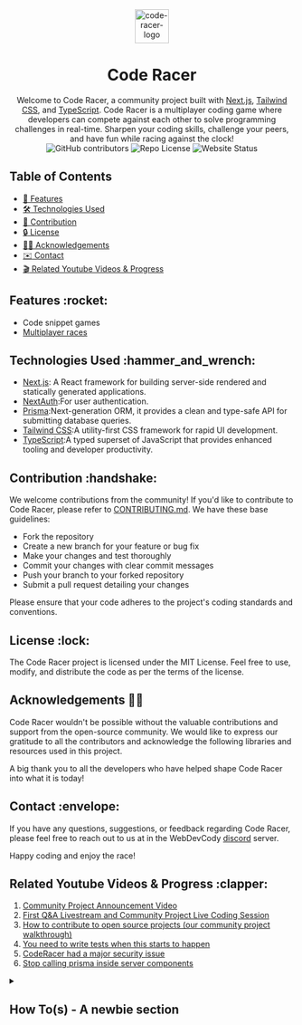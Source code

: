 <div align="center" >
  <img src="./packages/app/public/static/logo.png" width="60" alt="code-racer-logo">
  <br/>
  <h1>Code Racer</h1>
</div>

<div align="center">
  Welcome to Code Racer, a community project built with <a href="https://nextjs.org/">Next.js</a>, <a href="https://tailwindcss.com">Tailwind CSS</a>, and <a href="https://www.typescriptlang.org">TypeScript</a>.
  Code Racer is a multiplayer coding game where developers can compete against each other to solve programming challenges in real-time. Sharpen your coding skills, challenge your peers, and have fun while racing against the clock!
</div>

<div align="center">
  <!-- TO ADD more Badges use -> https://shields.io/ -->

  <img alt="GitHub contributors" src="https://img.shields.io/github/contributors/webdevcody/code-racer">
  <img alt="Repo License" src="https://img.shields.io/github/license/webdevcody/code-racer">
  <img alt="Website Status" src="https://img.shields.io/website?url=https%3A%2F%2Fcode-racer-eight.vercel.app">

  </div>


## Table of Contents

- [:rocket:  Features](#features)
- [:hammer_and_wrench:  Technologies Used](#technologies-used)
- [:handshake:  Contribution](#contribution)
- [:lock:  License](#license)
- [🙏🏻 Acknowledgements](#acknowledgements)
- [:envelope:  Contact](#contact)
- [:clapper:  Related Youtube Videos & Progress](#related-youtube-videos-progress)

<a id="features"></a>

## Features &colon;rocket&colon;

- Code snippet games
- [Multiplayer races](./packages/wss/README.md)

<a id="technologies-used"></a>

## Technologies Used &colon;hammer_and_wrench&colon;

- [Next.js](https://nextjs.org): A React framework for building server-side rendered and statically generated applications.
- [NextAuth](https://next-auth.js.org):For user authentication.
- [Prisma](https://www.prisma.io):Next-generation ORM, it provides a clean and type-safe API for submitting database queries.
- [Tailwind CSS](https://tailwindcss.com):A utility-first CSS framework for rapid UI development.
- [TypeScript](https://www.typescriptlang.org):A typed superset of JavaScript that provides enhanced tooling and developer productivity.

<a id="contribution"></a>

## Contribution &colon;handshake&colon;

We welcome contributions from the community! If you'd like to contribute to Code Racer, please refer to [CONTRIBUTING.md](./CONTRIBUTING.md). We have these base guidelines:

- Fork the repository
- Create a new branch for your feature or bug fix
- Make your changes and test thoroughly
- Commit your changes with clear commit messages
- Push your branch to your forked repository
- Submit a pull request detailing your changes

Please ensure that your code adheres to the project's coding standards and conventions.

## License &colon;lock&colon;

<a id="license"></a>

The Code Racer project is licensed under the MIT License. Feel free to use, modify, and distribute the code as per the terms of the license.

<a id="acknowledgements"></a>

## Acknowledgements 🙏🏻

Code Racer wouldn't be possible without the valuable contributions and support from the open-source community. We would like to express our gratitude to all the contributors and acknowledge the following libraries and resources used in this project.

A big thank you to all the developers who have helped shape Code Racer into what it is today!

<a id="contact"></a>

## Contact &colon;envelope&colon;

If you have any questions, suggestions, or feedback regarding Code Racer, please feel free to reach out to us at in the WebDevCody [discord](https://discord.gg/4kGbBaa) server.

Happy coding and enjoy the race!

<a id="related-youtube-videos-progress"></a>

## Related Youtube Videos & Progress &colon;clapper&colon;

1. [Community Project Announcement Video](https://www.youtube.com/watch?v=-n6tV3RPjGc)
2. [First Q&A Livestream and Community Project Live Coding Session](https://www.youtube.com/watch?v=BQXXBsHXfak)
3. [How to contribute to open source projects (our community project walkthrough)](https://www.youtube.com/watch?v=dLRA1lffWBw)
4. [You need to write tests when this starts to happen](https://www.youtube.com/watch?v=PzrhclEQp-M)
5. [CodeRacer had a major security issue](https://www.youtube.com/watch?v=FigpqBGqwK4)
6. [Stop calling prisma inside server components](https://www.youtube.com/watch?v=sLIoCfKK5SA)

<details>
  <summary>
    <h2>How To(s) - A newbie section</h2>
  </summary>

### Check the logs of Post

> Run the command - `docker logs --follow code-racer-postgres`

</details>
